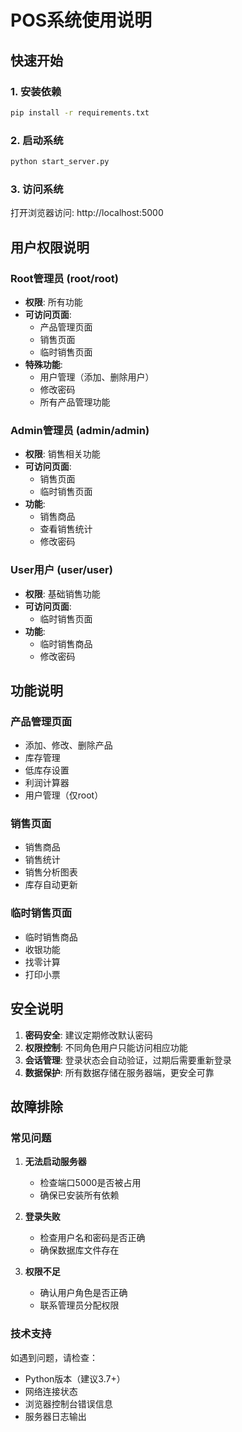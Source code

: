 # POS系统使用说明

## 快速开始

### 1. 安装依赖
```bash
pip install -r requirements.txt
```

### 2. 启动系统
```bash
python start_server.py
```

### 3. 访问系统
打开浏览器访问: http://localhost:5000

## 用户权限说明

### Root管理员 (root/root)
- **权限**: 所有功能
- **可访问页面**: 
  - 产品管理页面
  - 销售页面
  - 临时销售页面
- **特殊功能**:
  - 用户管理（添加、删除用户）
  - 修改密码
  - 所有产品管理功能

### Admin管理员 (admin/admin)
- **权限**: 销售相关功能
- **可访问页面**:
  - 销售页面
  - 临时销售页面
- **功能**:
  - 销售商品
  - 查看销售统计
  - 修改密码

### User用户 (user/user)
- **权限**: 基础销售功能
- **可访问页面**:
  - 临时销售页面
- **功能**:
  - 临时销售商品
  - 修改密码

## 功能说明

### 产品管理页面
- 添加、修改、删除产品
- 库存管理
- 低库存设置
- 利润计算器
- 用户管理（仅root）

### 销售页面
- 销售商品
- 销售统计
- 销售分析图表
- 库存自动更新

### 临时销售页面
- 临时销售商品
- 收银功能
- 找零计算
- 打印小票

## 安全说明

1. **密码安全**: 建议定期修改默认密码
2. **权限控制**: 不同角色用户只能访问相应功能
3. **会话管理**: 登录状态会自动验证，过期后需要重新登录
4. **数据保护**: 所有数据存储在服务器端，更安全可靠

## 故障排除

### 常见问题

1. **无法启动服务器**
   - 检查端口5000是否被占用
   - 确保已安装所有依赖

2. **登录失败**
   - 检查用户名和密码是否正确
   - 确保数据库文件存在

3. **权限不足**
   - 确认用户角色是否正确
   - 联系管理员分配权限

### 技术支持

如遇到问题，请检查：
- Python版本（建议3.7+）
- 网络连接状态
- 浏览器控制台错误信息
- 服务器日志输出 